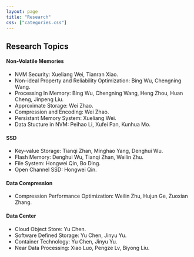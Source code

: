 ```yaml
---
layout: page
title: "Research"
css: ["categories.css"]
---
```

<!-- {% include categories.html %} -->
## **Research Topics**

#### **Non-Volatile Memories**
 - NVM Security: Xueliang Wei, Tianran Xiao.
 - Non-ideal Property and Reliability Optimization: Bing Wu, Chengning Wang.
 - Processing In Memory: Bing Wu, Chengning Wang, Heng Zhou, Huan Cheng, Jinpeng Liu.
 - Approximate Storage: Wei Zhao.
 - Compression and Encoding: Wei Zhao.
 - Persistant Memory System: Xueliang Wei.
 - Data Stucture in NVM: Peihao Li, Xufei Pan, Kunhua Mo.

#### **SSD**
 - Key-value Storage: Tianqi Zhan, Minghao Yang, Denghui Wu.
 - Flash Memory: Denghui Wu, Tianqi Zhan, Weilin Zhu.
 - File System: Hongwei Qin, Bo Ding.
 - Open Channel SSD: Hongwei Qin.

#### **Data Compression**
 - Compression Performance Optimization: Weilin Zhu, Hujun Ge, Zuoxian Zhang.

#### **Data Center**
- Cloud Object Store: Yu Chen.
- Software Defined Storage: Yu Chen, Jinyu Yu.
- Container Technology: Yu Chen, Jinyu Yu.
- Near Data Processing: Xiao Luo, Pengze Lv, Biyong Liu.